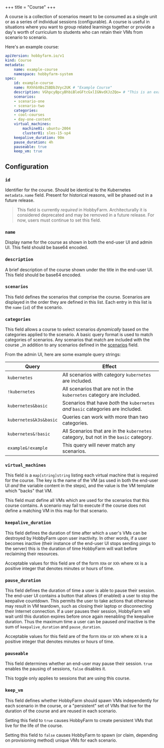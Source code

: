 +++
title = "Course"
+++

A course is a collection of scenarios meant to be consumed as a single unit or as a series of individual sessions (configurable). A course is useful in situations where you want to group related learnings together or provide a day's worth of curriculum to students who can retain their VMs from scenario to scenario. 

Here's an example course:

```yaml
apiVersion: hobbyfarm.io/v1
kind: Course
metadata:
    name: example-course
    namespace: hobbyfarm-system
spec:
    id: example-course
    name: RXhhbXBsZSBDb3Vyc2UK # "Example Course"
    description: VGhpcyBpcyBhbiBleGFtcGxlIGNvdXJzZQo= # "This is an example course"
    scenarios:
    - scenario-one
    - scenario-two
    categories:
    - cool-courses
    - day-one-content
    virtual_machines:
        machine01: ubuntu-2004
        cluster01: sles-15-sp4
    keepalive_duration: 90m
    pause_duration: 4h
    pauseable: true
    keep_vm: true
```

## Configuration

### `id` 

Identifier for the course. Should be identical to the Kubernetes `metadata.name` field. Present for historical reasons, will be phased out in a future release. 

> This field is currently *required* in HobbyFarm. Architecturally it is considered deprecated and may be removed in a future release. For now, users must continue to set this field. 

### `name`

Display name for the course as shown in both the end-user UI and admin UI. This field should be base64 encoded.

### `description`

A brief description of the course shown under the title in the end-user UI. This field should be base64 encoded. 

### `scenarios`

This field defines the scenarios that comprise the course. Scenarios are displayed in the order they are defined in this list. Each entry in this list is the `name` (`id`) of the scenario. 

### `categories`

This field allows a course to select scenarios _dynamically_ based on the categories applied to the scenario. A basic query format is used to match categories of scenarios. Any scenarios that match are included with the course _in addition to any scenarios defined in the [scenarios](#scenarios) field.

From the admin UI, here are some example query strings:

|Query|Effect|
|-----|------|
|`kubernetes`|All scenarios with category `kubernetes` are included.|
|`!kubernetes`|All scenarios that are not in the `kubernetes` category are included.|
|`kubernetes&basic`|Scenarios that have _both_ the `kubernetes` _and_ `basic` categories are included.|
|`kubernetes&k3s&basic`|Queries can work with more than two categories.|
|`kubernetes&!basic`|All Scenarios that are in the `kubernetes` category, but not in the `basic` category.|
|`example&!example`|This query will never match any scenarios.|

### `virtual_machines`

This field is a `map[string]string` listing each virtual machine that is required for the course. The key is the name of the VM (as used in both the end-user UI *and* the variable content in the steps), and the value is the VM template which "backs" that VM.

This field must define all VMs which are used for the scenarios that this course contains. A scenario may fail to execute if the course does not define a matching VM in this map for that scenario. 

### `keepalive_duration`

This field defines the duration of time after which a user's VMs can be destroyed by HobbyFarm upon user inactivity. In other words, if a user becomes inactive (their instance of the end-user UI stops sending pings to the server) this is the duration of time HobbyFarm will wait before reclaiming their resources. 

Acceptable values for this field are of the form `XXm` or `XXh` where `XX` is a positive integer that denotes minutes or hours of time. 

### `pause_duration`

This field defines the duration of time a user is able to pause their session. The end-user UI contains a button that allows (if enabled) a user to stop the keepalive countdown. This permits the user to take actions that otherwise may result in VM teardown, such as closing their laptop or disconnecting their Internet connection. If a user pauses their session, HobbyFarm will wait until this duration expires before once again reenabling the keepalive duration. Thus the maximum time a user can be paused _and_ inactive is the sum of `keepalive_duration` and `pause_duration`.

Acceptable values for this field are of the form `XXm` or `XXh` where `XX` is a positive integer that denotes minutes or hours of time. 

### `pauseable`

This field determines whether an end-user may pause their session. `true` enables the pausing of sessions, `false` disables it.

This toggle only applies to sessions that are using this course. 

### `keep_vm`

This field defines whether HobbyFarm should spawn VMs independently for each scenario in the course, or a "persistent" set of VMs that live for the duration of the course and are reused in each scenario. 

Setting this field to `true` causes HobbyFarm to create persistent VMs that live for the life of the course.

Setting this field to `false` causes HobbyFarm to spawn (or claim, depending on provisioning method) unique VMs for each scenario. 